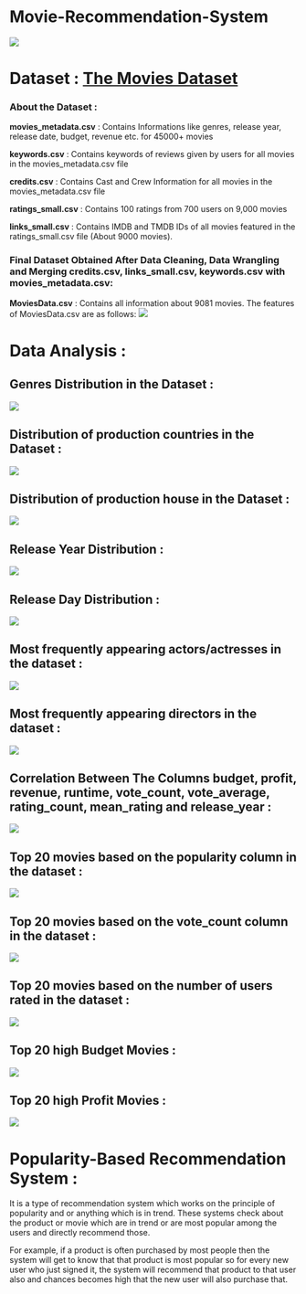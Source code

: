# Movie-Recommendation-System

![](https://github.com/disha2sinha/Movie-Recommendation-System/blob/master/Snapshots/MovieImage.jpg)

# Dataset : **[The Movies Dataset](https://www.kaggle.com/rounakbanik/the-movies-dataset)**
### About the Dataset :

**movies_metadata.csv** : Contains Informations like genres, release year, release date, budget, revenue etc. for 45000+ movies

**keywords.csv** : Contains keywords of reviews given by users for all movies in the movies_metadata.csv file

**credits.csv** : Contains Cast and Crew Information for all movies in the movies_metadata.csv file

**ratings_small.csv** : Contains 100 ratings from 700 users on 9,000 movies

**links_small.csv** : Contains IMDB and TMDB IDs of all movies featured in the ratings_small.csv file (About 9000 movies).

### Final Dataset Obtained After Data Cleaning, Data Wrangling and Merging credits.csv, links_small.csv, keywords.csv with movies_metadata.csv:
**MoviesData.csv** : Contains all information about 9081 movies.
The features of MoviesData.csv are as follows:
![](https://github.com/disha2sinha/Movie-Recommendation-System/blob/master/Snapshots/MovieDatainfo.png)

# Data Analysis :

## Genres Distribution in the Dataset :
![](https://github.com/disha2sinha/Movie-Recommendation-System/blob/master/Snapshots/Genres_Distribution.jpg)

## Distribution of production countries in the Dataset :
![](https://github.com/disha2sinha/Movie-Recommendation-System/blob/master/Snapshots/PC_Distribution.jpg)

## Distribution of production house in the Dataset :
![](https://github.com/disha2sinha/Movie-Recommendation-System/blob/master/Snapshots/PH_Distribution.jpg)

## Release Year Distribution :
![](https://github.com/disha2sinha/Movie-Recommendation-System/blob/master/Snapshots/Year_Distribution.jpg)

## Release Day Distribution :
![](https://github.com/disha2sinha/Movie-Recommendation-System/blob/master/Snapshots/Days_Distribution.jpg)

## Most frequently appearing actors/actresses in the dataset :
![](https://github.com/disha2sinha/Movie-Recommendation-System/blob/master/Snapshots/Actors_Distribution.jpg)

## Most frequently appearing directors in the dataset :
![](https://github.com/disha2sinha/Movie-Recommendation-System/blob/master/Snapshots/Directors_Distribution.jpg)

## Correlation Between The Columns budget, profit, revenue, runtime, vote_count, vote_average, rating_count, mean_rating and release_year :
![](https://github.com/disha2sinha/Movie-Recommendation-System/blob/master/Snapshots/Correlation_plot.jpg)

## Top 20 movies based on the popularity column in the dataset :
![](https://github.com/disha2sinha/Movie-Recommendation-System/blob/master/Snapshots/Movie_popularity.jpg)

## Top 20 movies based on the vote_count column in the dataset :
![](https://github.com/disha2sinha/Movie-Recommendation-System/blob/master/Snapshots/Movie_votecount.jpg)

## Top 20 movies based on the number of users rated in the dataset :
![](https://github.com/disha2sinha/Movie-Recommendation-System/blob/master/Snapshots/Movie_ratingcount.jpg)

## Top 20 high Budget Movies :
![](https://github.com/disha2sinha/Movie-Recommendation-System/blob/master/Snapshots/Movie_budget.jpg)

## Top 20 high Profit Movies :
![](https://github.com/disha2sinha/Movie-Recommendation-System/blob/master/Snapshots/Movie_profit.jpg)

# Popularity-Based Recommendation System :
It is a type of recommendation system which works on the principle of popularity and or anything which is in trend. These systems check about the product or movie which are in trend or are most popular among the users and directly recommend those.

For example, if a product is often purchased by most people then the system will get to know that that product is most popular so for every new user who just signed it, the system will recommend that product to that user also and chances becomes high that the new user will also purchase that. 




